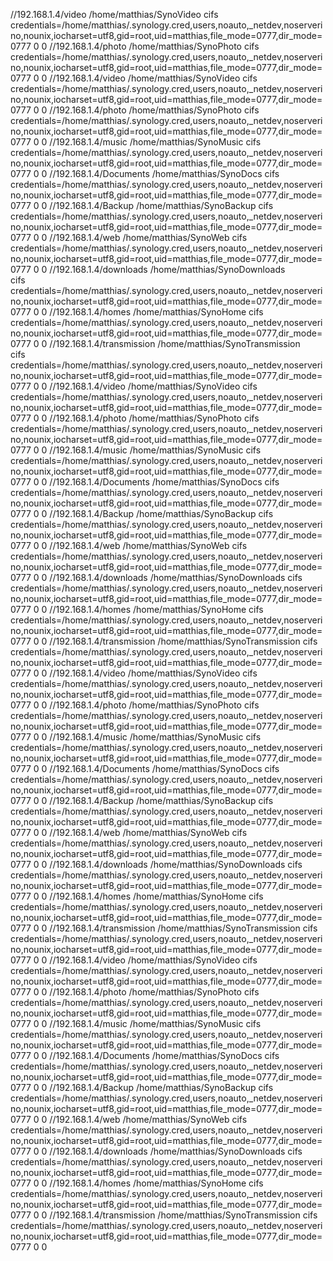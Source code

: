 //192.168.1.4/video    /home/matthias/SynoVideo        cifs    
credentials=/home/matthias/.synology.cred,users,noauto,_netdev,noserverino,nounix,iocharset=utf8,gid=root,uid=matthias,file_mode=0777,dir_mode=0777 
0 0
//192.168.1.4/photo    /home/matthias/SynoPhoto        cifs    
credentials=/home/matthias/.synology.cred,users,noauto,_netdev,noserverino,nounix,iocharset=utf8,gid=root,uid=matthias,file_mode=0777,dir_mode=0777 
0 0
//192.168.1.4/video    /home/matthias/SynoVideo        cifs    
credentials=/home/matthias/.synology.cred,users,noauto,_netdev,noserverino,nounix,iocharset=utf8,gid=root,uid=matthias,file_mode=0777,dir_mode=0777 
0 0
//192.168.1.4/photo    /home/matthias/SynoPhoto        cifs    
credentials=/home/matthias/.synology.cred,users,noauto,_netdev,noserverino,nounix,iocharset=utf8,gid=root,uid=matthias,file_mode=0777,dir_mode=0777 
0 0
//192.168.1.4/music    /home/matthias/SynoMusic        cifs    
credentials=/home/matthias/.synology.cred,users,noauto,_netdev,noserverino,nounix,iocharset=utf8,gid=root,uid=matthias,file_mode=0777,dir_mode=0777 
0 0
//192.168.1.4/Documents    /home/matthias/SynoDocs        cifs    
credentials=/home/matthias/.synology.cred,users,noauto,_netdev,noserverino,nounix,iocharset=utf8,gid=root,uid=matthias,file_mode=0777,dir_mode=0777 
0 0
//192.168.1.4/Backup    /home/matthias/SynoBackup        cifs    
credentials=/home/matthias/.synology.cred,users,noauto,_netdev,noserverino,nounix,iocharset=utf8,gid=root,uid=matthias,file_mode=0777,dir_mode=0777 
0 0
//192.168.1.4/web    /home/matthias/SynoWeb        cifs    
credentials=/home/matthias/.synology.cred,users,noauto,_netdev,noserverino,nounix,iocharset=utf8,gid=root,uid=matthias,file_mode=0777,dir_mode=0777 
0 0
//192.168.1.4/downloads    /home/matthias/SynoDownloads        
cifs    
credentials=/home/matthias/.synology.cred,users,noauto,_netdev,noserverino,nounix,iocharset=utf8,gid=root,uid=matthias,file_mode=0777,dir_mode=0777 
0 0
//192.168.1.4/homes    /home/matthias/SynoHome        cifs    
credentials=/home/matthias/.synology.cred,users,noauto,_netdev,noserverino,nounix,iocharset=utf8,gid=root,uid=matthias,file_mode=0777,dir_mode=0777 
0 0
//192.168.1.4/transmission    /home/matthias/SynoTransmission        
cifs    
credentials=/home/matthias/.synology.cred,users,noauto,_netdev,noserverino,nounix,iocharset=utf8,gid=root,uid=matthias,file_mode=0777,dir_mode=0777 
0 0
//192.168.1.4/video    /home/matthias/SynoVideo        cifs    credentials=/home/matthias/.synology.cred,users,noauto,_netdev,noserverino,nounix,iocharset=utf8,gid=root,uid=matthias,file_mode=0777,dir_mode=0777 0 0
//192.168.1.4/photo    /home/matthias/SynoPhoto        cifs    credentials=/home/matthias/.synology.cred,users,noauto,_netdev,noserverino,nounix,iocharset=utf8,gid=root,uid=matthias,file_mode=0777,dir_mode=0777 0 0
//192.168.1.4/music    /home/matthias/SynoMusic        cifs    credentials=/home/matthias/.synology.cred,users,noauto,_netdev,noserverino,nounix,iocharset=utf8,gid=root,uid=matthias,file_mode=0777,dir_mode=0777 0 0
//192.168.1.4/Documents    /home/matthias/SynoDocs        cifs    credentials=/home/matthias/.synology.cred,users,noauto,_netdev,noserverino,nounix,iocharset=utf8,gid=root,uid=matthias,file_mode=0777,dir_mode=0777 0 0
//192.168.1.4/Backup    /home/matthias/SynoBackup        cifs    credentials=/home/matthias/.synology.cred,users,noauto,_netdev,noserverino,nounix,iocharset=utf8,gid=root,uid=matthias,file_mode=0777,dir_mode=0777 0 0
//192.168.1.4/web    /home/matthias/SynoWeb        cifs    credentials=/home/matthias/.synology.cred,users,noauto,_netdev,noserverino,nounix,iocharset=utf8,gid=root,uid=matthias,file_mode=0777,dir_mode=0777 0 0
//192.168.1.4/downloads    /home/matthias/SynoDownloads        cifs    credentials=/home/matthias/.synology.cred,users,noauto,_netdev,noserverino,nounix,iocharset=utf8,gid=root,uid=matthias,file_mode=0777,dir_mode=0777 0 0
//192.168.1.4/homes    /home/matthias/SynoHome        cifs    credentials=/home/matthias/.synology.cred,users,noauto,_netdev,noserverino,nounix,iocharset=utf8,gid=root,uid=matthias,file_mode=0777,dir_mode=0777 0 0
//192.168.1.4/transmission    /home/matthias/SynoTransmission        cifs    credentials=/home/matthias/.synology.cred,users,noauto,_netdev,noserverino,nounix,iocharset=utf8,gid=root,uid=matthias,file_mode=0777,dir_mode=0777 0 0
//192.168.1.4/video    /home/matthias/SynoVideo        cifs    credentials=/home/matthias/.synology.cred,users,noauto,_netdev,noserverino,nounix,iocharset=utf8,gid=root,uid=matthias,file_mode=0777,dir_mode=0777 0 0
//192.168.1.4/photo    /home/matthias/SynoPhoto        cifs    credentials=/home/matthias/.synology.cred,users,noauto,_netdev,noserverino,nounix,iocharset=utf8,gid=root,uid=matthias,file_mode=0777,dir_mode=0777 0 0
//192.168.1.4/music    /home/matthias/SynoMusic        cifs    credentials=/home/matthias/.synology.cred,users,noauto,_netdev,noserverino,nounix,iocharset=utf8,gid=root,uid=matthias,file_mode=0777,dir_mode=0777 0 0
//192.168.1.4/Documents    /home/matthias/SynoDocs        cifs    credentials=/home/matthias/.synology.cred,users,noauto,_netdev,noserverino,nounix,iocharset=utf8,gid=root,uid=matthias,file_mode=0777,dir_mode=0777 0 0
//192.168.1.4/Backup    /home/matthias/SynoBackup        cifs    credentials=/home/matthias/.synology.cred,users,noauto,_netdev,noserverino,nounix,iocharset=utf8,gid=root,uid=matthias,file_mode=0777,dir_mode=0777 0 0
//192.168.1.4/web    /home/matthias/SynoWeb        cifs    credentials=/home/matthias/.synology.cred,users,noauto,_netdev,noserverino,nounix,iocharset=utf8,gid=root,uid=matthias,file_mode=0777,dir_mode=0777 0 0
//192.168.1.4/downloads    /home/matthias/SynoDownloads        cifs    credentials=/home/matthias/.synology.cred,users,noauto,_netdev,noserverino,nounix,iocharset=utf8,gid=root,uid=matthias,file_mode=0777,dir_mode=0777 0 0
//192.168.1.4/homes    /home/matthias/SynoHome        cifs    credentials=/home/matthias/.synology.cred,users,noauto,_netdev,noserverino,nounix,iocharset=utf8,gid=root,uid=matthias,file_mode=0777,dir_mode=0777 0 0
//192.168.1.4/transmission    /home/matthias/SynoTransmission        cifs    credentials=/home/matthias/.synology.cred,users,noauto,_netdev,noserverino,nounix,iocharset=utf8,gid=root,uid=matthias,file_mode=0777,dir_mode=0777 0 0
//192.168.1.4/video    /home/matthias/SynoVideo        cifs    credentials=/home/matthias/.synology.cred,users,noauto,_netdev,noserverino,nounix,iocharset=utf8,gid=root,uid=matthias,file_mode=0777,dir_mode=0777 0 0
//192.168.1.4/photo    /home/matthias/SynoPhoto        cifs    credentials=/home/matthias/.synology.cred,users,noauto,_netdev,noserverino,nounix,iocharset=utf8,gid=root,uid=matthias,file_mode=0777,dir_mode=0777 0 0
//192.168.1.4/music    /home/matthias/SynoMusic        cifs    credentials=/home/matthias/.synology.cred,users,noauto,_netdev,noserverino,nounix,iocharset=utf8,gid=root,uid=matthias,file_mode=0777,dir_mode=0777 0 0
//192.168.1.4/Documents    /home/matthias/SynoDocs        cifs    credentials=/home/matthias/.synology.cred,users,noauto,_netdev,noserverino,nounix,iocharset=utf8,gid=root,uid=matthias,file_mode=0777,dir_mode=0777 0 0
//192.168.1.4/Backup    /home/matthias/SynoBackup        cifs    credentials=/home/matthias/.synology.cred,users,noauto,_netdev,noserverino,nounix,iocharset=utf8,gid=root,uid=matthias,file_mode=0777,dir_mode=0777 0 0
//192.168.1.4/web    /home/matthias/SynoWeb        cifs    credentials=/home/matthias/.synology.cred,users,noauto,_netdev,noserverino,nounix,iocharset=utf8,gid=root,uid=matthias,file_mode=0777,dir_mode=0777 0 0
//192.168.1.4/downloads    /home/matthias/SynoDownloads        cifs    credentials=/home/matthias/.synology.cred,users,noauto,_netdev,noserverino,nounix,iocharset=utf8,gid=root,uid=matthias,file_mode=0777,dir_mode=0777 0 0
//192.168.1.4/homes    /home/matthias/SynoHome        cifs    credentials=/home/matthias/.synology.cred,users,noauto,_netdev,noserverino,nounix,iocharset=utf8,gid=root,uid=matthias,file_mode=0777,dir_mode=0777 0 0
//192.168.1.4/transmission    /home/matthias/SynoTransmission        cifs    credentials=/home/matthias/.synology.cred,users,noauto,_netdev,noserverino,nounix,iocharset=utf8,gid=root,uid=matthias,file_mode=0777,dir_mode=0777 0 0
